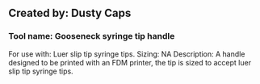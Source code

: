## Created by: Dusty Caps
### Tool name: Gooseneck syringe tip handle
For use with: Luer slip tip syringe tips.
Sizing: NA
Description: A handle designed to be printed with an FDM printer, the tip is sized to accept luer slip tip syringe tips.


